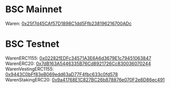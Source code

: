 # BSC Mainnet
Waren: [0x25f7d45CAf57D1898C1dd5Ffb238196216700ADc](https://bscscan.com/address/0x25f7d45CAf57D1898C1dd5Ffb238196216700ADc)  

# BSC Testnet
WarenERC1155: [0x02282fEDFc34571A3E6A6d3679E1c79451063847](https://testnet.bscscan.com/address/0x02282fEDFc34571A3E6A6d3679E1c79451063847)  
WarenERC20: [0x7dB163A5446335B76Cd8921726Cc830036070244](https://testnet.bscscan.com/address/0x7dB163A5446335B76Cd8921726Cc830036070244)  
WarenVestingERC1155: [0x9443C0bFf83eB069edd63aD77F4fbc633c0fd578](https://testnet.bscscan.com/address/0x9443C0bFf83eB069edd63aD77F4fbc633c0fd578)  
WarenStakingERC20: [0x9a41768E1C827BC26b878876e070F2e8D86ec491](https://testnet.bscscan.com/address/0x9a41768E1C827BC26b878876e070F2e8D86ec491)  
